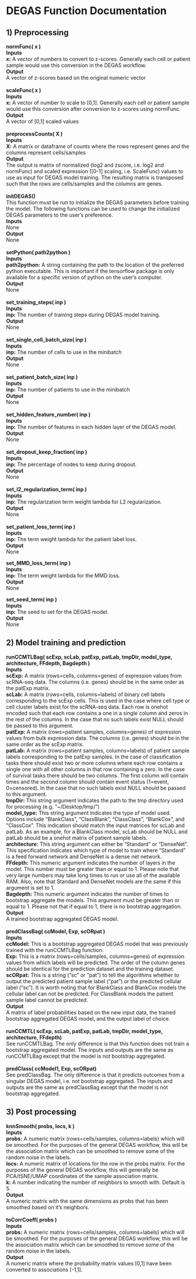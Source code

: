 # DEGAS Function Documentation

## 1) Preprocessing

**normFunc( x )**<br>
**Inputs**<br>
**x:** A vector of numbers to convert to z-scores. Generally each cell or patient sample would use this conversion in the DEGAS workflow.<br>
**Output**<br>
A vector of z-scores based on the original numeric vector<br>
<br>
**scaleFunc( x )**<br>
**Inputs**<br>
**x:** A vector of number to scale to [0,1]. Generally each cell or patient sample would use this conversion after conversion to z-scores using normFunc.<br>
**Output**<br>
A vector of [0,1] scaled values<br>
<br>
**preprocessCounts( X )**<br>
**Inputs**<br>
**X:** A matrix or dataframe of counts where the rows represent genes and the columns represent cells/samples<br>
**Output**<br>
The output is matrix of normalized (log2 and zscore, i.e. log2  and normFunc) and scaled expression ([0-1] scaling, i.e. ScaleFunc) values to use as input for DEGAS model training. The resulting matrix is transposed such that the rows are cells/samples and the columns are genes.<br>
<br>
**initDEGAS()**<br>
This function must be run to initialize the DEGAS parameters before training the model. The following functions can be used to change the initialized DEGAS parameters to the user’s preference.<br>
**Inputs**<br>
None<br>
**Output**<br>
None<br>
<br>
**setPython( path2python )**<br>
**Inputs**<br>
**path2python:** A string containing the path to the location of the preferred python executable. This is important if the tensorflow package is only available for a specific version of python on the user’s computer.<br>
**Output**<br>
None<br>
<br>
**set_training_steps( inp )**<br>
**Inputs**<br>
**inp:** The number of training steps during DEGAS model training.<br>
**Output**<br>
None<br>
<br>
**set_single_cell_batch_size( inp )**<br>
**Inputs**<br>
**inp:** The number of cells to use in the minibatch<br>
**Output**<br>
None<br>
<br>
**set_patient_batch_size( inp )**<br>
**Inputs**<br>
**inp:** The number of patients to use in the minibatch<br>
**Output**<br>
None<br>
<br>
**set_hidden_feature_number( inp )**<br>
**Inputs**<br>
**inp:** The number of features in each hidden layer of the DEGAS model.<br>
**Output**<br>
None<br>
<br>
**set_dropout_keep_fraction( inp )**<br>
**Inputs**<br>
**inp:** The percentage of nodes to keep during dropout.<br>
**Output**<br>
None<br>
<br>
**set_l2_regularization_term( inp )**<br>
**Inputs**<br>
**inp:** The regularization term weight lambda for L2 regularization.<br>
**Output**<br>
None<br>
<br>
**set_patient_loss_term( inp )**<br>
**Inputs**<br>
**inp:** The term weight lambda for the patient label loss.<br>
**Output**<br>
None<br>

**set_MMD_loss_term( inp )**<br>
**Inputs**<br>
**inp:** The term weight lambda for the MMD loss.<br>
**Output**<br>
None<br>

**set_seed_term( inp )**<br>
**Inputs**<br>
**inp:** The seed to set for the DEGAS model.<br>
**Output**<br>
None<br>

## 2) Model training and prediction

**runCCMTLBag( scExp, scLab, patExp, patLab, tmpDir, model_type, architecture, FFdepth, Bagdepth )**<br>
**Inputs**<br>
**scExp:** A matrix (rows=cells, columns=genes) of expression values from scRNA-seq data. The columns (i.e. genes) should be in the same order as the patExp matrix.<br>
**scLab:** A matrix (rows=cells, columns=labels) of binary cell labels corresponding to the scExp cells. This is used in the case where cell type or cell cluster labels exist for the scRNA-seq data. Each row is onehot encoded such that each row contains a one in a single column and zeros in the rest of the columns. In the case that no such labels exist NULL should be passed to this argument.<br>
**patExp:** A matrix (rows=patient samples, columns=genes) of expression values from bulk expression data. The columns (i.e. genes) should be in the same order as the scExp matrix.<br>
**patLab:** A matrix (rows=patient samples, columns=labels) of patient sample labels corresponding to the patExp samples. In the case of classification tasks there should exist two or more columns where each row contains a single one with all other columns in that row containing a zero. In the case of survival tasks there should be two columns. The first column will contain times and the second column should contain event status (1=event, 0=censored). In the case that no such labels exist NULL should be passed to this argument.<br>
**tmpDir:** This string argument indicates the path to the tmp directory used for processing (e.g. “~/Desktop/tmp/”)<br>
**model_type:** This string argument indicates the type of model used. Options include “BlankClass”, “ClassBlank”, “ClassClass”, “BlankCox”, and “ClassCox”. This indication should match the input matrices for scLab and patLab. As an example, for a BlankClass model, scLab should be NULL and patLab should be a onehot matrix of patient sample labels.<br>
**architecture:** This string argument can either be “Standard” or “DenseNet”. This specification indicates which type of model to train where “Standard” is a feed forward network and DenseNet is a dense net network.<br>
**FFdepth:** This numeric argument indicates the number of layers in the model. This number must be greater than or equal to 1. Please note that very large numbers may take long times to run or use all of the available RAM. Also, note that Standard and DenseNet models are the same if this argument is set to 1.<br>
**Bagdepth:** This numeric argument indicates the number of times to bootstrap aggregate the models. This argument must be greater than or equal to 1. Please not that if equal to 1, there is no bootstrap aggregation.<br>
**Output**<br>
A trained bootstrap aggregated DEGAS model.<br>
<br>
**predClassBag( ccModel, Exp, scORpat )**<br>
**Inputs**<br>
**ccModel:** This is a bootstrap aggregated DEGAS model that was previously trained with the runCCMTLBag function.<br>
**Exp:** This is a matrix (rows=cells/samples, columns=genes) of expression values from which labels will be predicted. The order of the column genes should be identical for the prediction dataset and the training dataset.<br>
**scORpat:** This is a string (“sc” or “pat”) to tell the algorithms whether to output the predicted patient sample label (“pat”) or the predicted cellular label (“sc”). It is worth noting that for BlankClass and BlankCox models the cellular label can not be predicted. For ClassBlank models the patient sample label cannot be predicted.<br>
**Output**<br>
A matrix of label probabilities based on the new input data, the trained bootstrap aggregated DEGAS model, and the output label of choice.<br>
<br>
**runCCMTL( scExp, scLab, patExp, patLab, tmpDir, model_type, architecture, FFdepth)**<br>
See runCCMTLBag. The only difference is that this function does not train a bootstrap aggregated model. The inputs and outputs are the same as runCCMTLBag except that the model is not bootstrap aggregated.<br>
<br>
**predClass( ccModel1, Exp, scORpat)**<br>
See predClassBag. The only difference is that it predicts outcomes from a singular DEGAS model, i.e. not bootstrap aggregated. The inputs and outputs are the same as predClassBag except that the model is not bootstrap aggregated.<br>

## 3) Post processing

**knnSmooth( probs, locs, k )**<br>
**Inputs**<br>
**probs:** A numeric matrix (rows=cells/samples, columns=labels) which will be smoothed. For the purposes of the general DEGAS workflow, this will be the association matrix which can be smoothed to remove some of the random noise in the labels.<br>
**locs:** A numeric matrix of locations for the row in the probs matrix. For the purposes of the general DEGAS workflow, this will generally be PCA/tSNE/UMAP coordinates of the sample association matrix.<br>
**k:** A number indicating the number of neighbors to smooth with. Default is 5.<br>
**Output**<br>
A numeric matrix with the same dimensions as probs that has been smoothed based on it’s neighbors.<br>
<br>
**toCorrCoeff( probs )**<br>
**Inputs**<br>
**probs:** A numeric matrix (rows=cells/samples, columns=labels) which will be smoothed. For the purposes of the general DEGAS workflow, this will be the association matrix which can be smoothed to remove some of the random noise in the labels.<br>
**Output**<br>
A numeric matrix where the probability matrix values [0,1] have been converted to associations [-1,1].<br>
